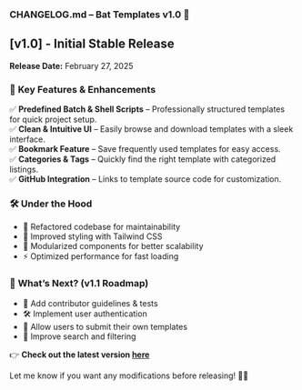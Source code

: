 ### **CHANGELOG.md** – Bat Templates v1.0 🚀  

## **[v1.0] - Initial Stable Release**  
**Release Date:** February 27, 2025  

### 🎯 **Key Features & Enhancements**  
✅ **Predefined Batch & Shell Scripts** – Professionally structured templates for quick project setup.  
✅ **Clean & Intuitive UI** – Easily browse and download templates with a sleek interface.  
✅ **Bookmark Feature** – Save frequently used templates for easy access.  
✅ **Categories & Tags** – Quickly find the right template with categorized listings.  
✅ **GitHub Integration** – Links to template source code for customization.  

### 🛠 **Under the Hood**  
- 🔧 Refactored codebase for maintainability  
- 🎨 Improved styling with Tailwind CSS  
- 📂 Modularized components for better scalability  
- ⚡ Optimized performance for fast loading  

### 🚀 **What’s Next? (v1.1 Roadmap)**  
- 📝 Add contributor guidelines & tests  
- 🛠 Implement user authentication  
- 📌 Allow users to submit their own templates  
- 🚀 Improve search and filtering  

👉 **Check out the latest version [here](https://github.com/YOUR_USERNAME/BatTemplates/releases/tag/v1.0)**  

Let me know if you want any modifications before releasing! 🚀🔥